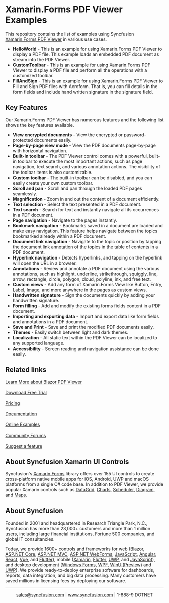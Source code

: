 # Xamarin.Forms PDF Viewer Examples

This repository contains the list of examples using Syncfusion [Xamarin.Forms PDF Viewer](https://www.syncfusion.com/xamarin-ui-controls/xamarin-pdf-viewer?utm_source=github&utm_medium=listing&utm_campaign=xamarin-pdf-viewer-github-samples) in various use cases.

* <b>HelloWorld</b> - This is an example for using Xamarin.Forms PDF Viewer to display a PDF file. This example loads an embedded PDF document as stream into the PDF Viewer.
* <b>CustomToolbar</b> - This is an example for using Xamarin.Forms PDF Viewer to display a PDF file and perform all the operations with a customized toolbar. 
* <b>FillAndSign</b> - This is an example for using Xamarin.Forms PDF Viewer to Fill and Sign PDF files with Acroform. That is, you can fill details in the form fields and include hand written signature in the signature field.

## Key Features

Our Xamarin.Forms PDF Viewer has numerous features and the following list shows the key features available.

* <b>View encrypted documents</b> - View the encrypted or password-protected documents easily.
* <b>Page-by-page view mode</b> - View the PDF documents page-by-page with horizontal navigation.
* <b>Built-in toolbar</b> - The PDF Viewer control comes with a powerful, built-in toolbar to execute the most important actions, such as page navigation, text search, and various annotation actions. The visibility of the toolbar items is also customizable.
* <b>Custom toolbar</b> - The built-in toolbar can be disabled, and you can easily create your own custom toolbar.
* <b>Scroll and pan</b> - Scroll and pan through the loaded PDF pages seamlessly.
* <b>Magnification</b> - Zoom in and out the content of a document efficiently.
* <b>Text selection</b> - Select the text presented in a PDF document.
* <b>Text search</b> - Search for text and instantly navigate all its occurrences in a PDF document.
* <b>Page navigation</b> - Navigate to the pages instantly.
* <b>Bookmark navigation</b> - Bookmarks saved in a document are loaded and make easy navigation. This feature helps navigate between the topics bookmarked already within a PDF document.
* <b>Document link navigation</b> - Navigate to the topic or position by tapping the document link annotation of the topics in the table of contents in a PDF document.
* <b>Hyperlink navigation</b> - Detects hyperlinks, and tapping on the hyperlink will open the URL in a browser.
* <b>Annotations</b> - Review and annotate a PDF document using the various annotations, such as highlight, underline, strikethrough, squiggly, line, arrow, rectangle, circle, polygon, cloud, polyline, ink, and free text.
* <b>Custom views</b> - Add any form of Xamarin.Forms View like Button, Entry, Label, Image, and more anywhere in the pages as custom views.
* <b>Handwritten signature</b> - Sign the documents quickly by adding your handwritten signature.
* <b>Form filling</b> - Add and modify the existing forms fields content in a PDF document.
* <b>Importing and exporting data</b> - Import and export data like form fields and annotations in a PDF document.
* <b>Save and Print</b> - Save and print the modified PDF documents easily.
* <b>Themes</b> - Easily switch between light and dark themes.
* <b>Localization</b> - All static text within the PDF Viewer can be localized to any supported language.
* <b>Accessibility</b> - Screen reading and navigation assistance can be done easily.

## Related links
[Learn More about Blazor PDF Viewer](https://www.syncfusion.com/xamarin-ui-controls/xamarin-pdf-viewer?utm_source=github&utm_medium=listing&utm_campaign=xamarin-pdf-viewer-github-samples) <br/><br/>
[Download Free Trial](https://www.syncfusion.com/downloads?utm_source=github&utm_medium=listing&utm_campaign=xamarin-pdf-viewer-github-samples) <br/><br/>
[Pricing](https://www.syncfusion.com/sales/products/blazor?utm_source=github&utm_medium=listing&utm_campaign=xamarin-pdf-viewer-github-samples) <br/><br/>
[Documentation](https://help.syncfusion.com/xamarin/pdf-viewer/getting-started?utm_source=github&utm_medium=listing&utm_campaign=xamarin-pdf-viewer-github-samples) <br/><br/>
[Online Examples](https://github.com/syncfusion/xamarin-demos/tree/master/Forms/PdfViewer?utm_source=github&utm_medium=listing&utm_campaign=xamarin-pdf-viewer-github-samples) <br/><br/>
[Community Forums](https://www.syncfusion.com/forums/blazor-components/pdf-viewer?utm_source=github&utm_medium=listing&utm_campaign=xamarin-pdf-viewer-github-samples) <br/><br/>
[Suggest a feature](https://www.syncfusion.com/feedback/blazor-components?utm_source=github&utm_medium=listing&utm_campaign=xamarin-pdf-viewer-github-samples)

## About Syncfusion Xamarin UI Controls
Syncfusion's [Xamarin.Forms](https://www.syncfusion.com/xamarin-ui-controls?utm_source=github&utm_medium=listing&utm_campaign=xamarin-pdf-viewer-github-samples) library offers over 155 UI controls to create cross-platform native mobile apps for iOS, Android, UWP and macOS platforms from a single C# code base. In addition to PDF Viewer, we provide popular Xamarin controls such as [DataGrid](https://www.syncfusion.com/xamarin-ui-controls/xamarin-datagrid?utm_source=github&utm_medium=listing&utm_campaign=xamarin-pdf-viewer-github-samples), [Charts](https://www.syncfusion.com/xamarin-ui-controls/xamarin-charts?utm_source=github&utm_medium=listing&utm_campaign=xamarin-pdf-viewer-github-samples),
[Scheduler](https://www.syncfusion.com/xamarin-ui-controls/xamarin-scheduler?utm_source=github&utm_medium=listing&utm_campaign=xamarin-pdf-viewer-github-samples), [Diagram](https://www.syncfusion.com/xamarin-ui-controls/xamarin-diagram?utm_source=github&utm_medium=listing&utm_campaign=xamarin-pdf-viewer-github-samples), and [Maps](https://www.syncfusion.com/xamarin-ui-controls/xamarin-maps?utm_source=github&utm_medium=listing&utm_campaign=xamarin-pdf-viewer-github-samples).

## About Syncfusion
Founded in 2001 and headquartered in Research Triangle Park, N.C., Syncfusion has more than 23,000+ customers and more than 1 million users, including large financial institutions, Fortune 500 companies, and global IT consultancies.
 
Today, we provide 1600+ controls and frameworks for web
([Blazor](https://www.syncfusion.com/blazor-components?utm_source=github&utm_medium=listing&utm_campaign=xamarin-pdf-viewer-github-samples),
[ASP.NET Core](https://www.syncfusion.com/aspnet-core-ui-controls?utm_source=github&utm_medium=listing&utm_campaign=xamarin-pdf-viewer-github-samples),
[ASP.NET MVC](https://www.syncfusion.com/aspnet-mvc-ui-controls?utm_source=github&utm_medium=listing&utm_campaign=xamarin-pdf-viewer-github-samples),
[ASP.NET WebForms](https://www.syncfusion.com/jquery/aspnet-webforms-ui-controls?utm_source=github&utm_medium=listing&utm_campaign=xamarin-pdf-viewer-github-samples),
[JavaScript](https://www.syncfusion.com/javascript-ui-controls?utm_source=github&utm_medium=listing&utm_campaign=xamarin-pdf-viewer-github-samples),
[Angular](https://www.syncfusion.com/angular-ui-components?utm_source=github&utm_medium=listing&utm_campaign=xamarin-pdf-viewer-github-samples),
[React](https://www.syncfusion.com/react-ui-components?utm_source=github&utm_medium=listing&utm_campaign=xamarin-pdf-viewer-github-samples),
[Vue](https://www.syncfusion.com/vue-ui-components?utm_source=github&utm_medium=listing&utm_campaign=xamarin-pdf-viewer-github-samples),
and 
[Flutter](https://www.syncfusion.com/flutter-widgets?utm_source=github&utm_medium=listing&utm_campaign=xamarin-pdf-viewer-github-samples)),
mobile
([Xamarin](https://www.syncfusion.com/xamarin-ui-controls?utm_source=github&utm_medium=listing&utm_campaign=xamarin-pdf-viewer-github-samples),
[Flutter](https://www.syncfusion.com/flutter-widgets?utm_source=github&utm_medium=listing&utm_campaign=xamarin-pdf-viewer-github-samples),
[UWP](https://www.syncfusion.com/uwp-ui-controls?utm_source=github&utm_medium=listing&utm_campaign=xamarin-pdf-viewer-github-samples),
and
[JavaScript](https://www.syncfusion.com/javascript-ui-controls?utm_source=github&utm_medium=listing&utm_campaign=xamarin-pdf-viewer-github-samples)),
and desktop development ([Windows
Forms](https://www.syncfusion.com/winforms-ui-controls?utm_source=github&utm_medium=listing&utm_campaign=xamarin-pdf-viewer-github-samples),
[WPF](https://www.syncfusion.com/wpf-ui-controls?utm_source=github&utm_medium=listing&utm_campaign=xamarin-pdf-viewer-github-samples),
[WinUI(Preview)](https://www.syncfusion.com/winui-controls?utm_source=github&utm_medium=listing&utm_campaign=xamarin-pdf-viewer-github-samples)
and
[UWP](https://www.syncfusion.com/uwp-ui-controls?utm_source=github&utm_medium=listing&utm_campaign=xamarin-pdf-viewer-github-samples)).
We provide ready-to-deploy enterprise software for dashboards, reports,
data integration, and big data processing. Many customers have saved
millions in licensing fees by deploying our software.

		
<hr style="height:0.3px;border:none;color:lightgrey;background-color:lightgrey;" />

<p align="center">
  <a href="mailto:sales@syncfusion.com?Subject=Syncfusion Blazor PDF Viewer - Github" target="_top">sales@syncfusion.com</a> | <a href="https://www.syncfusion.com?utm_source=github&utm_medium=listing&utm_campaign=xamarin-pdf-viewer-github-samples">www.syncfusion.com</a> | 1-888-9 DOTNET <br>
</p>


